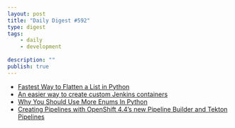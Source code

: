 ```yaml
---
layout: post
title: "Daily Digest #592"
type: digest
tags: 
    - daily
    - development
    
description: ""
publish: true
---
```


- [Fastest Way to Flatten a List in Python](https://chrisconlan.com/fastest-way-to-flatten-a-list-in-python/)
- [An easier way to create custom Jenkins containers](https://developers.redhat.com/blog/2020/06/04/an-easier-way-to-create-custom-jenkins-containers/)
- [Why You Should Use More Enums In Python](https://florian-dahlitz.de/blog/why-you-should-use-more-enums-in-python)
- [Creating Pipelines with OpenShift 4.4’s new Pipeline Builder and Tekton Pipelines](https://developers.redhat.com/blog/2020/04/30/creating-pipelines-with-openshift-4-4s-new-pipeline-builder-and-tekton-pipelines/)
